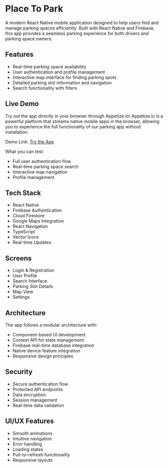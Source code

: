 # Place To Park

A modern React Native mobile application designed to help users find and manage parking spaces efficiently. Built with React Native and Firebase, this app provides a seamless parking experience for both drivers and parking space owners.

## Features

- Real-time parking space availability
- User authentication and profile management
- Interactive map interface for finding parking spots
- Detailed parking slot information and navigation
- Search functionality with filters

## Live Demo

Try out the app directly in your browser through Appetize.io! Appetize.io is a powerful platform that streams native mobile apps in the browser, allowing you to experience the full functionality of our parking app without installation.

Demo Link: [Try the App](https://appetize.io/app/b_mb4egnbimacc4glawo4xr6d5aa?device=pixel8pro&osVersion=14.0&scale=auto&orientation=portrait&location=40.4777,-3.6883&autoplay=true)

What you can test:

- Full user authentication flow
- Real-time parking space search
- Interactive map navigation
- Profile management

## Tech Stack

- React Native
- Firebase Authentication
- Cloud Firestore
- Google Maps Integration
- React Navigation
- TypeScript
- Vector Icons
- Real-time Updates

## Screens

- Login & Registration
- User Profile
- Search Interface
- Parking Slot Details
- Map View
- Settings

## Architecture

The app follows a modular architecture with:

- Component-based UI development
- Context API for state management
- Firebase real-time database integration
- Native device feature integration
- Responsive design principles

## Security

- Secure authentication flow
- Protected API endpoints
- Data encryption
- Session management
- Real-time data validation

## UI/UX Features

- Smooth animations
- Intuitive navigation
- Error handling
- Loading states
- Pull-to-refresh functionality
- Responsive layouts
